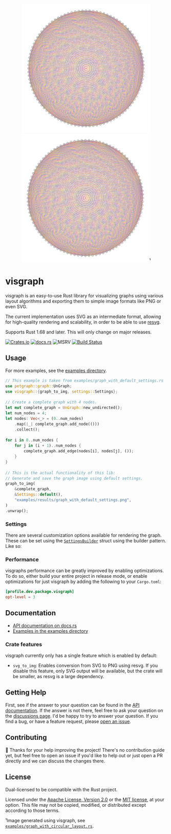 <p align="center">
  <img src="examples/results/graph_with_circular_layout.png#gh-light-mode-only"
       width="400"
       alt="Visualization of complete graph with 100 nodes in circular layout. (light mode).">
  <img src="examples/results/graph_with_circular_layout.png#gh-dark-mode-only"
       width="400"
       alt="Visualization of complete graph with 100 nodes in circular layout. (dark mode).">¹
</p>


visgraph
===
visgraph is an easy-to-use Rust library for visualizing graphs
using various layout algorithms and exporting them to simple image formats like PNG or even SVG.

The current implementation uses SVG as an intermediate format, allowing for high-quality
rendering and scalability, in order to be able to use [resvg][resvg-url].

Supports Rust 1.68 and later. This will only change on major releases.

[![Crates.io][crates-badge]][crates-url]
[![docs.rs][docsrs-badge]][docsrs]
![MSRV][msrv-badge]
[![Build Status][build-status]][ci-url]

## Usage

For more examples, see the [examples directory][examples-dir].

```rust
// This example is taken from examples/graph_with_default_settings.rs
use petgraph::graph::UnGraph;
use visgraph::{graph_to_img, settings::Settings};

// Create a complete graph with 4 nodes.
let mut complete_graph = UnGraph::new_undirected();
let num_nodes = 4;
let nodes: Vec<_> = (0..num_nodes)
    .map(|_| complete_graph.add_node(()))
    .collect();

for i in 0..num_nodes {
    for j in (i + 1)..num_nodes {
        complete_graph.add_edge(nodes[i], nodes[j], ());
    }
}

// This is the actual functionality of this lib:
// Generate and save the graph image using default settings.
graph_to_img(
    &complete_graph,
    &Settings::default(),
    "examples/results/graph_with_default_settings.png",
)
.unwrap();
```

### Settings

There are several customization options available for rendering the graph. These can be set using the
[`SettingsBuilder`][settings-builder-url] struct using the builder pattern. Like so:

### Performance

visgraphs performance can be greatly improved  by enabling optimizations. To do so, either build
your entire project in release mode, or enable optimizations for just visgraph by adding the
following to your `Cargo.toml`:

```toml
[profile.dev.package.visgraph]
opt-level = 3
```

## Documentation

* [API documentation on docs.rs][docsrs]
* [Examples in the examples directory][examples-dir]

### Crate features

visgraph currently only has a single feature which is enabled by default:

- `svg_to_img`: Enables conversion from SVG to PNG using resvg. If you
  disable this feature, only SVG output will be available, but the crate
  will be smaller, as resvg is a large dependency.

## Getting Help

First, see if the answer to your question can be found in the
[API documentation][docsrs]. If the answer is not there, feel free
to ask your question on the [discussions page][github-discussions].
I'd be happy to try to answer your question. If you find a bug,
or have a feature request, please [open an issue][github-new-issue].

## Contributing

🦕 Thanks for your help improving the project! There's no contribution guide yet, but feel free 
to open an issue if you'd like to help out or just open a PR directly and we can discuss the changes 
there.

## License

Dual-licensed to be compatible with the Rust project.

Licensed under the [Apache License, Version 2.0][apache-license] or
the [MIT license][mit-license], at your option. This file may
not be copied, modified, or distributed except according to those
terms.

¹Image generated using visgraph, see [`examples/graph_with_circular_layout.rs`][complete-graph-example-url].

[apache-license]: http://www.apache.org/licenses/LICENSE-2.0

[build-status]: https://github.com/raoulluque/visgraph/actions/workflows/ci.yml/badge.svg

[ci-url]: https://github.com/raoulluque/visgraph/actions/workflows/ci.yml

[complete-graph-example-url]: https://github.com/raoulluque/visgraph/blob/main/examples/graph_with_circular_layout.rs

[crates-badge]: https://img.shields.io/crates/v/visgraph.svg

[crates-url]: https://crates.io/crates/visgraph

[docsrs]: https://docs.rs/visgraph/latest/visgraph/

[docsrs-badge]: https://img.shields.io/docsrs/visgraph

[examples-dir]: https://github.com/RaoulLuque/visgraph/tree/main/examples

[github-discussions]: https://github.com/visgraph/visgraph/discussions

[github-new-issue]: https://github.com/visgraph/visgraph/issues/new

[mit-license]: http://opensource.org/licenses/MIT

[msrv-badge]: https://img.shields.io/badge/rustc-1.68+-blue.svg

[resvg-url]: https://github.com/linebender/resvg

[settings-builder-url]: https://docs.rs/visgraph/latest/visgraph/settings/struct.SettingsBuilder.html